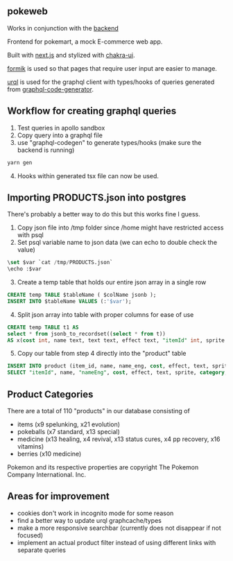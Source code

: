 ## pokeweb

Works in conjunction with the [backend](https://github.com/ansxnlee/pokemart)

Frontend for pokemart, a mock E-commerce web app. 

Built with [next.js](https://github.com/vercel/next.js) and stylized with [chakra-ui](https://github.com/chakra-ui/chakra-ui).

[formik](https://github.com/jaredpalmer/formik) is used so that pages that require user input are easier to manage.

[urql](https://github.com/FormidableLabs/urql) is used for the graphql client with types/hooks of queries generated from [graphql-code-generator](https://github.com/dotansimha/graphql-code-generator).

## Workflow for creating graphql queries

1. Test queries in apollo sandbox
2. Copy query into a graphql file
3. use "graphql-codegen" to generate types/hooks (make sure the backend is running)

```bash
yarn gen
```

4. Hooks within generated tsx file can now be used.

## Importing PRODUCTS.json into postgres

There's probably a better way to do this but this works fine I guess.

1. Copy json file into /tmp folder since /home might have restricted access with psql
2. Set psql variable name to json data (we can echo to double check the value)

```sql
\set $var `cat /tmp/PRODUCTS.json`
\echo :$var
```

3. Create a temp table that holds our entire json array in a single row

```sql
CREATE temp TABLE $tableName ( $colName jsonb );
INSERT INTO $tableName VALUES (:'$var');
```

4. Split json array into table with proper columns for ease of use
```sql
CREATE temp TABLE t1 AS 
select * from jsonb_to_recordset((select * from t)) 
AS x(cost int, name text, text text, effect text, "itemId" int, sprite text, "nameEng" text, category text);
```

5. Copy our table from step 4 directly into the "product" table
```sql
INSERT INTO product (item_id, name, name_eng, cost, effect, text, sprite, category, created, updated) 
SELECT "itemId", name, "nameEng", cost, effect, text, sprite, category, CURRENT_DATE, CURRENT_DATE FROM t1;
```

## Product Categories

There are a total of 110 "products" in our database consisting of
- items (x9 spelunking, x21 evolution)
- pokeballs (x7 standard, x13 special)
- medicine (x13 healing, x4 revival, x13 status cures, x4 pp recovery, x16 vitamins)
- berries (x10 medicine)

Pokemon and its respective properties are copyright The Pokemon Company International. Inc.

## Areas for improvement

- cookies don't work in incognito mode for some reason
- find a better way to update urql graphcache/types
- make a more responsive searchbar (currently does not disappear if not focused)
- implement an actual product filter instead of using different links with separate queries
